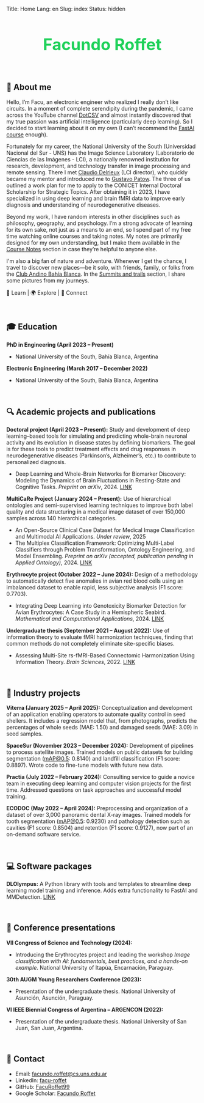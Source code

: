 Title: Home
Lang: en
Slug: index
Status: hidden

<h1 style="text-align: center; font-size: 3em; color: rgba(12, 205, 76, 0.927);">Facundo Roffet</h1>

<br>

<!---------------------------------------------------------------------------->

## 🔱 About me

Hello, I’m Facu, an electronic engineer who realized I really don’t like circuits. In a moment of complete serendipity during the pandemic, I came across the YouTube channel [DotCSV](https://www.youtube.com/@DotCSV) and almost instantly discovered that my true passion was artificial intelligence (particularly deep learning). So I decided to start learning about it on my own (I can’t recommend the [FastAI course](https://course.fast.ai/) enough).

Fortunately for my career, the National University of the South (Universidad Nacional del Sur - UNS) has the Image Science Laboratory (Laboratorio de Ciencias de las Imágenes - LCI), a nationally renowned institution for research, development, and technology transfer in image processing and remote sensing. There I met [Claudio Delrieux](https://scholar.google.com/citations?user=AdhE2GoAAAAJ&hl=es&oi=ao) (LCI director), who quickly became my mentor and introduced me to [Gustavo Patow](https://scholar.google.com/citations?user=w2kGazcAAAAJ&hl=es&oi=ao). The three of us outlined a work plan for me to apply to the CONICET Internal Doctoral Scholarship for Strategic Topics. After obtaining it in 2023, I have specialized in using deep learning and brain fMRI data to improve early diagnosis and understanding of neurodegenerative diseases.

Beyond my work, I have random interests in other disciplines such as philosophy, geography, and psychology. I’m a strong advocate of learning for its own sake, not just as a means to an end, so I spend part of my free time watching online courses and taking notes. My notes are primarily designed for my own understanding, but I make them available in the [Course Notes](/en/notes/) section in case they’re helpful to anyone else.

I'm also a big fan of nature and adventure. Whenever I get the chance, I travel to discover new places—be it solo, with friends, family, or folks from the [Club Andino Bahía Blanca](https://www.instagram.com/clubandinobahiablanca/). In the [Summits and trails](/en/summits_and_trails.html) section, I share some pictures from my journeys.

📘 Learn | 🌍 Explore | 🤝 Connect

<br>

<!---------------------------------------------------------------------------->

## 🎓 Education

**PhD in Engineering (April 2023 – Present)**

* National University of the South, Bahía Blanca, Argentina

**Electronic Engineering (March 2017 – December 2022)**

* National University of the South, Bahía Blanca, Argentina

<br>

<!---------------------------------------------------------------------------->

## 🔍 Academic projects and publications

**Doctoral project (April 2023 – Present):**
Study and development of deep learning–based tools for simulating and predicting whole-brain neuronal activity and its evolution in disease states by defining biomarkers. The goal is for these tools to predict treatment effects and drug responses in neurodegenerative diseases (Parkinson’s, Alzheimer’s, etc.) to contribute to personalized diagnosis.

* Deep Learning and Whole-Brain Networks for Biomarker Discovery: Modeling the Dynamics of Brain Fluctuations in Resting-State and Cognitive Tasks. *Preprint on arXiv*, 2024. [LINK](https://arxiv.org/abs/2412.19329)

**MultiCaRe Project (January 2024 – Present):**
Use of hierarchical ontologies and semi-supervised learning techniques to improve both label quality and data structuring in a medical image dataset of over 150,000 samples across 140 hierarchical categories.

* An Open-Source Clinical Case Dataset for Medical Image Classification and Multimodal AI Applications. *Under review*, 2025
* The Multiplex Classification Framework: Optimizing Multi-Label Classifiers through Problem Transformation, Ontology Engineering, and Model Ensembling. *Preprint on arXiv (accepted, publication pending in Applied Ontology)*, 2024. [LINK](https://arxiv.org/abs/2412.14299)

**Erythrocyte project (October 2022 – June 2024):**
Design of a methodology to automatically detect five anomalies in avian red blood cells using an imbalanced dataset to enable rapid, less subjective analysis (F1 score: 0.7703).

* Integrating Deep Learning into Genotoxicity Biomarker Detection for Avian Erythrocytes: A Case Study in a Hemispheric Seabird. *Mathematical and Computational Applications*, 2024. [LINK](https://www.mdpi.com/2297-8747/29/3/41)

**Undergraduate thesis (September 2021 – August 2022):**
Use of information theory to evaluate fMRI harmonization techniques, finding that common methods do not completely eliminate site-specific biases.

* Assessing Multi-Site rs-fMRI-Based Connectomic Harmonization Using Information Theory. *Brain Sciences*, 2022. [LINK](https://www.mdpi.com/2076-3425/12/9/1219)

<br>

<!---------------------------------------------------------------------------->

## 🏢 Industry projects

**Viterra (January 2025 – April 2025):**
Conceptualization and development of an application enabling operators to automate quality control in seed shellers. It includes a regression model that, from photographs, predicts the percentages of whole seeds (MAE: 1.50) and damaged seeds (MAE: 3.09) in seed samples.

**SpaceSur (November 2023 – December 2024):**
Development of pipelines to process satellite images. Trained models on public datasets for building segmentation (mAP@0.5: 0.8140) and landfill classification (F1 score: 0.8897). Wrote code to fine-tune models with future new data.

**Practia (July 2022 – February 2024):**
Consulting service to guide a novice team in executing deep learning and computer vision projects for the first time. Addressed questions on task approaches and successful model training.

**ECODOC (May 2022 – April 2024):**
Preprocessing and organization of a dataset of over 3,000 panoramic dental X-ray images. Trained models for tooth segmentation (mAP@0.5: 0.9230) and pathology detection such as cavities (F1 score: 0.8504) and retention (F1 score: 0.9127), now part of an on-demand software service.

<br>

<!---------------------------------------------------------------------------->

## 💻 Software packages

**DLOlympus:**
A Python library with tools and templates to streamline deep learning model training and inference. Adds extra functionality to FastAI and MMDetection. [LINK](https://github.com/FacuRoffet99/DLOlympus)

<br>

<!---------------------------------------------------------------------------->

## 🎤 Conference presentations

**VII Congress of Science and Technology (2024):**

* Introducing the Erythrocytes project and leading the workshop *Image classification with AI: fundamentals, best practices, and a hands-on example*. National University of Itapúa, Encarnación, Paraguay.

**30th AUGM Young Researchers Conference (2023):**

* Presentation of the undergraduate thesis. National University of Asunción, Asunción, Paraguay.

**VI IEEE Biennial Congress of Argentina – ARGENCON (2022):**

* Presentation of the undergraduate thesis. National University of San Juan, San Juan, Argentina.

<br>

<!---------------------------------------------------------------------------->

## 📩 Contact

* Email: [facundo.roffet@cs.uns.edu.ar](mailto:facundo.roffet@cs.uns.edu.ar)
* LinkedIn: [facu-roffet](https://www.linkedin.com/in/facu-roffet/)
* GitHub: [FacuRoffet99](https://github.com/FacuRoffet99)
* Google Scholar: [Facundo Roffet](https://scholar.google.com/citations?user=miBMD38AAAAJ&hl)
